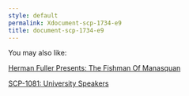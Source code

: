 ```yaml
---
style: default
permalink: Xdocument-scp-1734-e9
title: document-scp-1734-e9
---
```

You may also like:

[Herman Fuller Presents: The Fishman Of Manasquan](http://scp-wiki.net/the-fishman-of-manasquan)

[SCP-1081: University Speakers](http://scp-wiki.net/scp-1081)
